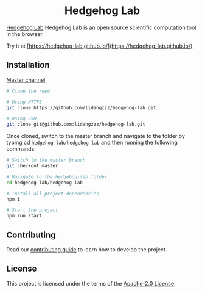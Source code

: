 <h1 align="center">Hedgehog Lab</h1>

[Hedgehog Lab](https://hedgehog-lab.github.io/) Hedgehog Lab is an open source scientific computation tool in the browser.

Try it at [https://hedgehog-lab.github.io/](https://hedgehog-lab.github.io/)

## Installation

[Master channel](https://github.com/lidangzzz/hedgehog-lab/tree/master)

```bash
# Clone the repo

# Using HTTPS
git clone https://github.com/lidangzzz/hedgehog-lab.git

# Using SSH
git clone git@github.com:lidangzzz/hedgehog-lab.git
```

Once cloned, switch to the master branch and navigate to the folder by typing cd `hedgehog-lab/hedgehog-lab` and then running the following commands:

```bash
# Switch to the master branch
git checkout master

# Navigate to the hedgehog-lab folder
cd hedgehog-lab/hedgehog-lab

# Install all project dependencies
npm i

# Start the project
npm run start
```

## Contributing

Read our [contributing guide](/hedgehog-lab/README.md) to learn how to develop the project.

## License

This project is licensed under the terms of the [Apache-2.0 License](LICENSE).
